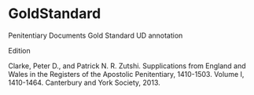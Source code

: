 # GoldStandard
Penitentiary Documents Gold Standard UD annotation

Edition 
  
Clarke, Peter D., and Patrick N. R. Zutshi. Supplications from England and Wales in the Registers of the Apostolic Penitentiary, 1410-1503. Volume I, 1410-1464. Canterbury and York Society, 2013.
